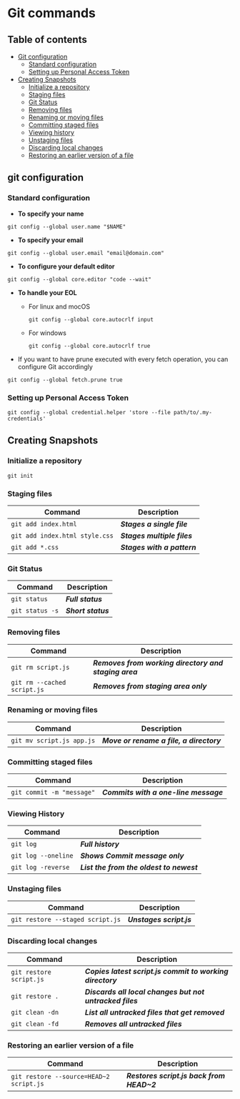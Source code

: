 # Git commands

## Table of contents

- [Git configuration](#git-configuration)
  - [Standard configuration](#Standard-configuration)
  - [Setting up Personal Access Token](#Setting-up-Personal-Access-Token) 
- [Creating Snapshots](#Creating-Snapshots)
  - [Initialize a repository](#Initialize-a-repository)
  - [Staging files](#Staging-files)
  - [Git Status](#git-status)
  - [Removing files](#Removing-files) 
  - [Renaming or moving files](#Renaming-or-moving-files)
  - [Committing staged files](#Committing-stageid-files)
  - [Viewing history](#Viewing-history)
  - [Unstaging files](#Unstaging-files) 
  - [Discarding local changes](#Discarding-local-changes)
  - [Restoring an earlier version of a file](#Restoring-an-earlier-version-of-a-file)

## git configuration

### Standard configuration

- **To specify your name**

```
git config --global user.name "$NAME"
```

- **To specify your email**

```
git config --global user.email "email@domain.com"
```

- **To configure your default editor**

```
git config --global core.editor "code --wait"
```

- **To handle your EOL** 

  - For linux and mocOS 

    ```
    git config --global core.autocrlf input
    ```
    
  - For windows
    
    ```
    git config --global core.autocrlf true
    ```

- If you want to have prune executed with every fetch operation, you can configure Git accordingly

```
git config --global fetch.prune true
```

### Setting up Personal Access Token

```
git config --global credential.helper 'store --file path/to/.my-credentials'
```

## Creating Snapshots

### Initialize a repository

```
git init
```

### Staging files
 
| Command                        | Description                 |
| ---                            | ---                         |
| `git add index.html`           | ***Stages a single file***  |
| `git add index.html style.css` | ***Stages multiple files*** |
| `git add *.css`                | ***Stages with a pattern*** |

### Git Status

| Command                        | Description                 |
| ---                            | ---                         |
| `git status`                   | ***Full status***           |
| `git status -s`                | ***Short status***          | 

### Removing files

| Command                     | Description                                           |
| ---                         | ---                                                   |
| `git rm script.js`          | ***Removes from working directory and staging area*** |
| `git rm --cached script.js` | ***Removes from staging area only***                  |

### Renaming or moving files

| Command                   | Description                              |
| ---                       | ---                                      |
| `git mv script.js app.js` | ***Move or rename a file, a directory*** |

### Committing staged files

| Command                   | Description                           |
| ---                       | ---                                   |
| `git commit -m "message"` | ***Commits with a one-line message*** |


### Viewing History

| Command             | Description                              |
| ---                 | ---                                      |
| `git log`           | ***Full history***                       |
| `git log --oneline` | ***Shows Commit message only***          |
| `git log -reverse`  | ***List the from the oldest to newest*** |

### Unstaging files

| Command                          | Description              |
| ---                              | ---                      |
| `git restore --staged script.js` | ***Unstages script.js*** |

### Discarding local changes

| Command                 | Description                                               |   
| ---                     | ---                                                       |   
| `git restore script.js` | ***Copies latest script.js commit to working directory*** |   
| `git restore .`         | ***Discards all local changes but not untracked files***  |   
| `git clean -dn`         | ***List all untracked files that get removed***           |   
| `git clean -fd`         | ***Removes all untracked files***                         |   

### Restoring an earlier version of a file

| Command                                  | Description                               |
| ---                                      | ---                                       |
| `git restore --source=HEAD~2 script.js`  | ***Restores script.js back from HEAD~2*** |





